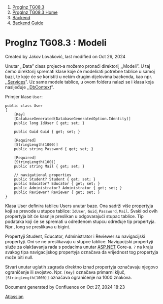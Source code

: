 <div id="page">

<div id="main" class="aui-page-panel">

<div id="main-header">

<div id="breadcrumb-section">

1.  [ProgInz TG08.3](index.html)
2.  [ProgInz TG08.3 Home](ProgInz-TG08.3-Home_66036.html)
3.  [Backend](Backend_2097168.html)
4.  [Backend Guide](Backend-Guide_5111835.html)

</div>

# <span id="title-text"> ProgInz TG08.3 : Modeli </span>

</div>

<div id="content" class="view">

<div class="page-metadata">

Created by <span class="author"> Jakov Lovaković</span>, last modified
on Oct 26, 2024

</div>

<div id="main-content" class="wiki-content group">

Unutar ,,Data” class project-a možemo pronaći direktorij ,,Modeli”. U
taj ćemo direktorij spremati klase koje će modelirati potrebne tablice u
samoj bazi, te koje će se koristiti u nekim drugim dijelovima backenda,
kao npr. ,,<a
href="https://gumenepatkice.atlassian.net/wiki/spaces/PT/pages/5439520/Services?atl_f=content-tree"
rel="nofollow">Services</a>”. Uz same modele tablice, u ovom folderu
nalazi se i klasa koja nasljeđuje ,,<a
href="https://gumenepatkice.atlassian.net/wiki/spaces/PT/pages/5472272/DbContext?atl_f=content-tree"
rel="nofollow">DbContext</a>”.

Primjer klase `User`:

<div class="code panel pdl" style="border-width: 1px;">

<div class="codeContent panelContent pdl">

``` syntaxhighlighter-pre
public class User
{
    [Key]
    [DatabaseGenerated(DatabaseGeneratedOption.Identity)]
    public long IdUser { get; set; }
    
    public Guid Guid { get; set; }

    [Required]
    [StringLength(1000)]
    public string Password { get; set; }

    [Required]
    [StringLength(100)]
    public string Mail { get; set; }

    // navigational properties
    public Student? Student { get; set; }
    public Educator? Educator { get; set; }
    public Administrator? Administrator { get; set; }
    public Reviewer? Reviewer { get; set; }
}
```

</div>

</div>

Klasa User definira tablicu Users unutar baze. Ona sadrži više
propertyja koji se prevode u stupce tablice: `IdUser`, `Guid`,
`Password`, `Mail`. Svaki od ovih propertyja bit će kasnije preslikan u
odgovarajući stupac tablice. Tip podataka koji će se spremati u
određenom stupcu određuje tip propertyja. Npr., long se preslikava u
bigint.

Propertyji Student, Educator, Administrator i Reviewer su navigacijski
propertyji. Oni se ne preslikavaju u stupce tablice. Navigacijski
propertyji služe za olakšavanja rada s podacima unutar
<a href="http://ASP.NET" class="external-link"
rel="nofollow">ASP.NET</a> Core-a. `?` na kraju svakog tipa
navigacijskog propertyja označava da vrijednost tog propertyja može biti
null.

Stvari unutar uglatih zagrada direktno iznad propertyja označavaju
njegovo ograničenje ili svojstvo. Npr. `[Key]` označava primarni ključ,
`[StringLength(1000)]` označava ograničenje na 1000 znakova.  

</div>

</div>

</div>

<div id="footer" role="contentinfo">

<div class="section footer-body">

Document generated by Confluence on Oct 27, 2024 18:23

<div id="footer-logo">

[Atlassian](http://www.atlassian.com/)

</div>

</div>

</div>

</div>
